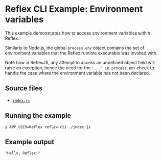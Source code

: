 # Reflex CLI Example: Environment variables

This example demonst;ates how to access environment variables within Reflex.

Similarly to Node.js, the global `process.env` object contains the set of environment variables that the Reflex runtime executable was invoked with.

Note how in ReflexJS, any attempt to access an undefined object field will raise an exception, hence the need for the `'...' in process.env` check to handle the case where the environment variable has not been declared.

## Source files

- [`index.js`](./index.js)

## Running the example

```shell
$ APP_USER=Reflex reflex-cli ./index.js
```

## Example output

```
"Hello, Reflex!"
```

